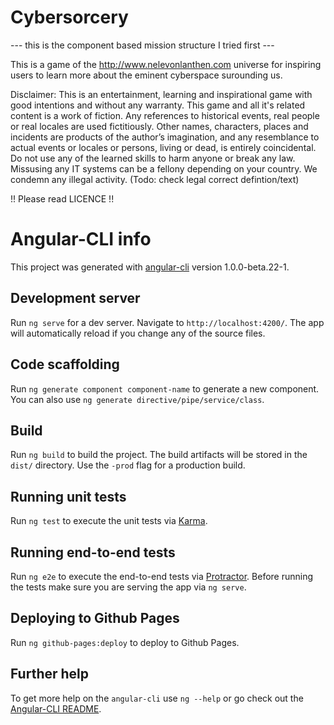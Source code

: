 # Cybersorcery

--- this is the component based mission structure I tried first ---

This is a game of the http://www.nelevonlanthen.com universe for inspiring users to learn more about the eminent cyberspace surounding us.

Disclaimer: This is an entertainment, learning and inspirational game with good intentions and without any warranty. This game and all it's related content is a work of fiction. Any references to historical events, real people or real locales are used fictitiously. Other names, characters, places and incidents are products of the author’s imagination, and any resemblance to actual events or locales or persons, living or dead, is entirely coincidental.  Do not use any of the learned skills to harm anyone or break any law. Missusing any IT systems can be a fellony depending on your country. We condemn any illegal activity. (Todo: check legal correct defintion/text)

!! Please read LICENCE !!

# Angular-CLI info

This project was generated with [angular-cli](https://github.com/angular/angular-cli) version 1.0.0-beta.22-1.

## Development server
Run `ng serve` for a dev server. Navigate to `http://localhost:4200/`. The app will automatically reload if you change any of the source files.

## Code scaffolding

Run `ng generate component component-name` to generate a new component. You can also use `ng generate directive/pipe/service/class`.

## Build

Run `ng build` to build the project. The build artifacts will be stored in the `dist/` directory. Use the `-prod` flag for a production build.

## Running unit tests

Run `ng test` to execute the unit tests via [Karma](https://karma-runner.github.io).

## Running end-to-end tests

Run `ng e2e` to execute the end-to-end tests via [Protractor](http://www.protractortest.org/).
Before running the tests make sure you are serving the app via `ng serve`.

## Deploying to Github Pages

Run `ng github-pages:deploy` to deploy to Github Pages.

## Further help

To get more help on the `angular-cli` use `ng --help` or go check out the [Angular-CLI README](https://github.com/angular/angular-cli/blob/master/README.md).
